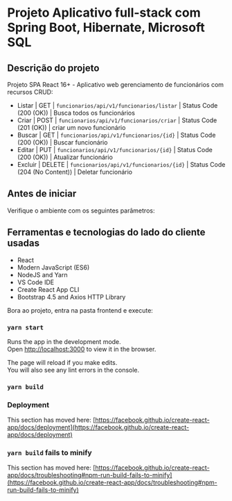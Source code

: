 # Projeto Aplicativo full-stack com Spring Boot, Hibernate, Microsoft SQL

## Descrição do projeto

Projeto SPA React 16+ - Aplicativo web gerenciamento de funcionários com recursos CRUD:

- Listar | GET | `funcionarios/api/v1/funcionarios/listar` | Status Code (200 (OK)) | Busca todos os funcionários
- Criar | POST | `funcionarios/api/v1/funcionarios/criar` | Status Code (201 (OK)) | criar um novo funcionário
- Buscar | GET | `funcionarios/api/v1/funcionarios/{id}` | Status Code (200 (OK)) | Buscar funcionário
- Editar | PUT | `funcionarios/api/v1/funcionarios/{id}` | Status Code (200 (OK)) | Atualizar funcionário
- Excluir | DELETE | `funcionarios/api/v1/funcionarios/{id}` | Status Code (204 (No Content)) | Deletar funcionário

## Antes de iniciar

Verifique o ambiente com os seguintes parâmetros:

## Ferramentas e tecnologias do lado do cliente usadas

- React
- Modern JavaScript (ES6)
- NodeJS and Yarn
- VS Code IDE
- Create React App CLI
- Bootstrap 4.5 and Axios HTTP Library

Bora ao projeto, entra na pasta frontend e execute:

### `yarn start`

Runs the app in the development mode.\
Open [http://localhost:3000](http://localhost:3000) to view it in the browser.

The page will reload if you make edits.\
You will also see any lint errors in the console.

### `yarn build`

### Deployment

This section has moved here: [https://facebook.github.io/create-react-app/docs/deployment](https://facebook.github.io/create-react-app/docs/deployment)

### `yarn build` fails to minify

This section has moved here: [https://facebook.github.io/create-react-app/docs/troubleshooting#npm-run-build-fails-to-minify](https://facebook.github.io/create-react-app/docs/troubleshooting#npm-run-build-fails-to-minify)
